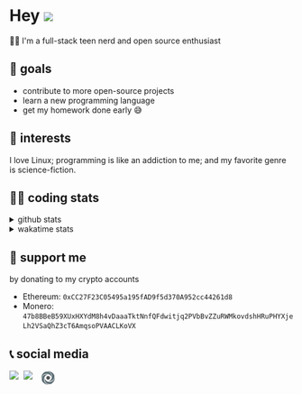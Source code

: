 # Hey <img width="35" src="https://raw.githubusercontent.com/aemmadi/aemmadi/master/wave.gif" />
👨‍💻 I'm a full-stack teen nerd and open source enthusiast

## 🥅 goals

* contribute to more open-source projects
* learn a new programming language
* get my homework done early 😅

## 🧐 interests

I love Linux; programming is like an addiction to me; and my favorite genre is science-fiction.

## 👨‍💻 coding stats

<details>
  <summary>github stats</summary>

  <img width="768" src="https://github-profile-trophy.vercel.app/?username=poseidoncoder&no-border=true&theme=nord&no-frame=true" />
  <div style="display: inline-block">
    <img src="https://github-readme-stats.vercel.app/api/top-langs/?username=poseidoncoder&theme=nord&layout=compact&hide_border=true" />
    <img height="165" src="https://github-readme-stats.vercel.app/api?username=poseidoncoder&show_icons=true&theme=nord&hide_border=true" />
  </div>
</details>

<details>
  <summary>wakatime stats</summary>

<!--START_SECTION:waka-->
![Code Time](http://img.shields.io/badge/Code%20Time-279%20hrs%2020%20mins-blue)

![Profile Views](http://img.shields.io/badge/Profile%20Views-0-blue)

**🐱 My GitHub Data** 

> 🏆 132 Contributions in the Year 2022
 > 
> 📦 27.2 kB Used in GitHub's Storage 
 > 
> 🚫 Not Opted to Hire
 > 
> 📜 36 Public Repositories 
 > 
> 🔑 10 Private Repositories  
 > 
**I'm an Early 🐤** 

```text
🌞 Morning    2 commits      ░░░░░░░░░░░░░░░░░░░░░░░░░   1.82% 
🌆 Daytime    54 commits     ████████████░░░░░░░░░░░░░   49.09% 
🌃 Evening    54 commits     ████████████░░░░░░░░░░░░░   49.09% 
🌙 Night      0 commits      ░░░░░░░░░░░░░░░░░░░░░░░░░   0.0%

```
📅 **I'm Most Productive on Monday** 

```text
Monday       29 commits     ██████░░░░░░░░░░░░░░░░░░░   26.36% 
Tuesday      16 commits     ███░░░░░░░░░░░░░░░░░░░░░░   14.55% 
Wednesday    5 commits      █░░░░░░░░░░░░░░░░░░░░░░░░   4.55% 
Thursday     13 commits     ███░░░░░░░░░░░░░░░░░░░░░░   11.82% 
Friday       5 commits      █░░░░░░░░░░░░░░░░░░░░░░░░   4.55% 
Saturday     19 commits     ████░░░░░░░░░░░░░░░░░░░░░   17.27% 
Sunday       23 commits     █████░░░░░░░░░░░░░░░░░░░░   20.91%

```


📊 **This Week I Spent My Time On** 

```text
⌚︎ Time Zone: America/Los_Angeles

💬 Programming Languages: 
Go                       1 hr 19 mins        ███████████████████░░░░░░   76.43% 
Makefile                 21 mins             █████░░░░░░░░░░░░░░░░░░░░   20.87% 
Pug                      2 mins              ░░░░░░░░░░░░░░░░░░░░░░░░░   2.06% 
Bash                     0 secs              ░░░░░░░░░░░░░░░░░░░░░░░░░   0.38% 
Docker                   0 secs              ░░░░░░░░░░░░░░░░░░░░░░░░░   0.26%

🔥 Editors: 
VS Code                  1 hr 43 mins        █████████████████████████   100.0%

🐱‍💻 Projects: 
minerva                  1 hr 43 mins        █████████████████████████   100.0%

💻 Operating System: 
WSL                      1 hr 43 mins        █████████████████████████   100.0%

```

**I Mostly Code in HTML** 

```text
HTML                     10 repos            ███████░░░░░░░░░░░░░░░░░░   29.41% 
JavaScript               9 repos             ██████░░░░░░░░░░░░░░░░░░░   26.47% 
Go                       4 repos             ███░░░░░░░░░░░░░░░░░░░░░░   11.76% 
Python                   3 repos             ██░░░░░░░░░░░░░░░░░░░░░░░   8.82% 
TypeScript               3 repos             ██░░░░░░░░░░░░░░░░░░░░░░░   8.82%

```


**Timeline**

![Chart not found](https://raw.githubusercontent.com/PoseidonCoder/PoseidonCoder/main/charts/bar_graph.png) 


 Last Updated on 28/08/2022 18:49:17 UTC
<!--END_SECTION:waka-->
</details>

## 🤝 support me
by donating to my crypto accounts
* Ethereum: `0xCC27F23C05495a195fAD9f5d370A952cc44261d8`
* Monero:   `47b8BBeB59XUxHXYdM8h4vDaaaTktNnfQFdwitjq2PVbBvZZuRWMkovdshHRuPHYXjeLh2VSaQhZ3cT6AmqsoPVAACLKoVX`

## 📞 social media

[<img width=25 align="left" src="https://cdn4.iconfinder.com/data/icons/logos-and-brands/512/91_Discord_logo_logos-512.png"/>](https://discord.bio/p/devposeidon)

[<img width=31 align="left" src="https://i.pinimg.com/originals/19/7b/36/197b365922d1ea3aa1a932ff9bbda4a6.png"/>](https://www.youtube.com/channel/UCb0JVK0TmpYueYTx5Te0fUw)

[<img width=25 align="left" src="assets/images/replit.png"/>](https://repl.it/@PowerCoder) 

<br />
